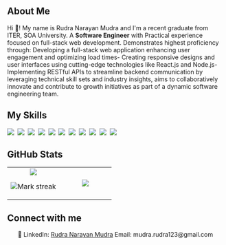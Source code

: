 ## About Me

Hi 👋! My name is Rudra Narayan Mudra and I'm a recent graduate from ITER, SOA University. A **Software Engineer** with Practical experience focused on full-stack web development. Demonstrates highest proficiency through: Developing a full-stack web application enhancing user engagement and optimizing load times- Creating responsive designs and user interfaces using cutting-edge technologies like React.js and Node.js- Implementing RESTful APIs to streamline backend communication by leveraging technical skill sets and industry insights, aims to collaboratively innovate and contribute to growth initiatives as part of a dynamic software engineering team.

## My Skills

<img src="https://img.shields.io/badge/HTML-%23E34F26.svg?logo=html5&logoColor=white"> 
<img src="https://img.shields.io/badge/CSS-1572B6?logo=css3&logoColor=fff"> 
<img src="https://img.shields.io/badge/JavaScript-F7DF1E?logo=javascript&logoColor=000"> 
<img src="https://img.shields.io/badge/React-61DAFB?logo=react&logoColor=white"> 
<img src="https://img.shields.io/badge/Node.js-6DA55F?logo=node.js&logoColor=white"> 
<img src="https://img.shields.io/badge/Bootstrap-7952B3?logo=bootstrap&logoColor=fff"> 
<img src="https://img.shields.io/badge/Vercel-%23000000.svg?logo=vercel&logoColor=white"> 
<img src="https://img.shields.io/badge/MongoDB-%234ea94b.svg?logo=mongodb&logoColor=white"> 
<img src="https://img.shields.io/badge/ChatGPT-74aa9c?logo=openai&logoColor=white"> 
<img src="https://img.shields.io/badge/GitHub-%23121011.svg?logo=github&logoColor=white"> 
<img src="https://img.shields.io/badge/npm-CB3837?logo=npm&logoColor=fff"> 

## GitHub Stats

<table><tbody><tr border="none"><td width="50%" align="center">
<img align="center" src="https://readme-stats-fork-mauve.vercel.app/api/?username=RudraMudra&theme=dark&show_icons=true&count_private=true">

<img alt="Mark streak" src="https://github-readme-streak-stats-five-roan.vercel.app?user=RudraMudra&theme=dark"></td><td width="50%" align="center">
<img align="center" src="https://readme-stats-fork-mauve.vercel.app/api/top-langs/?username=RudraMudra&theme=dark&hide_border=false&no-bg=true&no-frame=true&langs_count=6"></td></tr></tbody></table>

## Connect with me

<p align="center">🔗 LinkedIn: <a href="https://www.linkedin.com/in/rudra-narayan-mudra-060615147/" target="_blank">Rudra Narayan Mudra</a> Email: mudra.rudra123@gmail.com</p>
